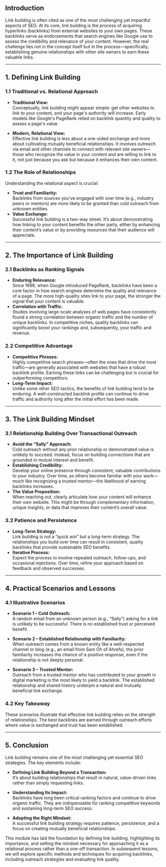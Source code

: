 



## Introduction

Link building is often cited as one of the most challenging yet impactful aspects of SEO. At its core, link building is the process of acquiring hyperlinks (backlinks) from external websites to your own pages. These backlinks serve as endorsements that search engines like Google use to assess the credibility and relevance of your content. However, the real challenge lies not in the concept itself but in the process—specifically, establishing genuine relationships with other site owners to earn these valuable links.

---

## 1. Defining Link Building

### 1.1 Traditional vs. Relational Approach

- **Traditional View:**  
  Conceptually, link building might appear simple: get other websites to link to your content, and your page's authority will increase. Early models like Google's PageRank relied on backlink quantity and quality to assess a page's value.
  
- **Modern, Relational View:**  
  Effective link building is less about a one-sided exchange and more about cultivating mutually beneficial relationships. It involves outreach via email and other channels to connect with relevant site owners—those who recognize the value in your content and are willing to link to it, not just because you ask but because it enhances their own content.

### 1.2 The Role of Relationships

Understanding the relational aspect is crucial:
- **Trust and Familiarity:**  
  Backlinks from sources you’ve engaged with over time (e.g., industry peers or mentors) are more likely to be granted than cold outreach from unknown entities.
- **Value Exchange:**  
  Successful link building is a two-way street. It’s about demonstrating how linking to your content benefits the other party, either by enhancing their content’s value or by providing resources that their audience will appreciate.

---

## 2. The Importance of Link Building

### 2.1 Backlinks as Ranking Signals

- **Enduring Relevance:**  
  Since 1998, when Google introduced PageRank, backlinks have been a core factor in how search engines determine the quality and relevance of a page. The more high-quality sites link to your page, the stronger the signal that your content is valuable.
- **Correlation with Traffic:**  
  Studies involving large-scale analyses of web pages have consistently found a strong correlation between organic traffic and the number of unique backlinks. In competitive niches, quality backlinks can significantly boost your rankings and, subsequently, your traffic and revenue.

### 2.2 Competitive Advantage

- **Competitive Phrases:**  
  Highly competitive search phrases—often the ones that drive the most traffic—are generally associated with websites that have a robust backlink profile. Earning these links can be challenging but is crucial for outperforming competitors.
- **Long-Term Impact:**  
  Unlike some other SEO tactics, the benefits of link building tend to be enduring. A well-constructed backlink profile can continue to drive traffic and authority long after the initial effort has been made.

---

## 3. The Link Building Mindset

### 3.1 Relationship Building Over Transactional Outreach

- **Avoid the “Sally” Approach:**  
  Cold outreach without any prior relationship or demonstrated value is unlikely to succeed. Instead, focus on building connections that are grounded in mutual interest and benefit.
- **Establishing Credibility:**  
  Develop your online presence through consistent, valuable contributions to your industry. Over time, as others become familiar with your work—much like recognizing a trusted mentor—the likelihood of earning backlinks increases.
- **The Value Proposition:**  
  When reaching out, clearly articulate how your content will enhance their own website. This might be through complementary information, unique insights, or data that improves their content’s overall value.

### 3.2 Patience and Persistence

- **Long-Term Strategy:**  
  Link building is not a “quick win” but a long-term strategy. The relationships you build over time can result in consistent, quality backlinks that provide sustainable SEO benefits.
- **Iterative Process:**  
  Expect the process to involve repeated outreach, follow-ups, and occasional rejections. Over time, refine your approach based on feedback and observed successes.

---

## 4. Practical Scenarios and Lessons

### 4.1 Illustrative Scenarios

- **Scenario 1 – Cold Outreach:**  
  A random email from an unknown person (e.g., “Sally”) asking for a link is unlikely to be successful. There is no established trust or perceived benefit.
  
- **Scenario 2 – Established Relationship with Familiarity:**  
  When outreach comes from a known entity like a well-respected channel or blog (e.g., an email from Sam Oh of Ahrefs), the prior familiarity increases the chance of a positive response, even if the relationship is not deeply personal.
  
- **Scenario 3 – Trusted Mentor:**  
  Outreach from a trusted mentor who has contributed to your growth in digital marketing is the most likely to yield a backlink. The established relationship and shared history underpin a natural and mutually beneficial link exchange.

### 4.2 Key Takeaway

These scenarios illustrate that effective link building relies on the strength of relationships. The best backlinks are earned through outreach efforts where value is exchanged and trust has been established.

---

## 5. Conclusion

Link building remains one of the most challenging yet essential SEO strategies. The key elements include:

- **Defining Link Building Beyond a Transaction:**  
  It’s about building relationships that result in natural, value-driven links rather than simply requesting links.
  
- **Understanding Its Impact:**  
  Backlinks have long been critical ranking factors and continue to drive organic traffic. They are indispensable for ranking competitive keywords and sustaining long-term SEO success.
  
- **Adopting the Right Mindset:**  
  A successful link building strategy requires patience, persistence, and a focus on creating mutually beneficial relationships.

This module has laid the foundation by defining link building, highlighting its importance, and setting the mindset necessary for approaching it as a relational process rather than a one-off transaction. In subsequent lessons, we will explore specific methods and techniques for acquiring backlinks, including outreach strategies and evaluating link quality.



